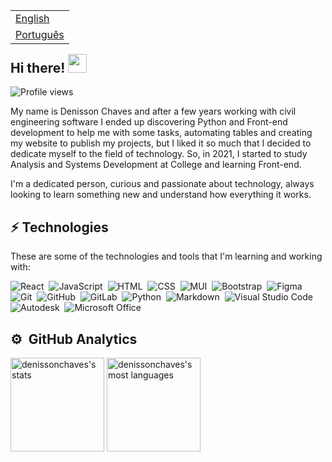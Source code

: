 <table align="right">
 <tr><td><a href="README.md">English</a></td></tr>
 <tr><td><a href="README_pt.md">Português</a></td></tr>
</table>
<h2 align="left">Hi there! <img src="https://raw.githubusercontent.com/kaueMarques/kaueMarques/master/hi.gif" height="30px"></h2>
<p align="left"> <img src="https://komarev.com/ghpvc/?username=denissonchaves&color=blue" alt="Profile views"> </p>

My name is Denisson Chaves and after a few years working with civil engineering software I ended up discovering Python and Front-end development to help me with some tasks, automating tables and creating my website to publish my projects, but I liked it so much that I decided to dedicate myself to the field of technology. So, in 2021, I started to study Analysis and Systems Development at College and learning Front-end.

I'm a dedicated person, curious and passionate about technology, always looking to learn something new and understand how everything it works.

## ⚡ Technologies

These are some of the technologies and tools that I'm learning and working with:

![React](https://img.shields.io/badge/-React-05122A?style=flat&logo=react)&nbsp;
![JavaScript](https://img.shields.io/badge/-JavaScript-05122A?style=flat&logo=javascript)&nbsp;
![HTML](https://img.shields.io/badge/-HTML-05122A?style=flat&logo=HTML5)&nbsp;
![CSS](https://img.shields.io/badge/-CSS-05122A?style=flat&logo=CSS3&logoColor=1572B6)&nbsp;
![MUI](https://img.shields.io/badge/-MUI-05122A?style=flat&logo=mui)&nbsp;
![Bootstrap](https://img.shields.io/badge/-Bootstrap-05122A?style=flat&logo=Bootstrap)&nbsp;
![Figma](https://img.shields.io/badge/-Figma-05122A?style=flat&logo=figma)&nbsp;
![Git](https://img.shields.io/badge/-Git-05122A?style=flat&logo=git)&nbsp;
![GitHub](https://img.shields.io/badge/-GitHub-05122A?style=flat&logo=github)&nbsp;
![GitLab](https://img.shields.io/badge/-GitLab-05122A?style=flat&logo=gitlab)&nbsp;
![Python](https://img.shields.io/badge/-Python-05122A?style=flat&logo=python&logoColor=ffdd54)&nbsp;
![Markdown](https://img.shields.io/badge/-Markdown-05122A?style=flat&logo=markdown)&nbsp;
![Visual Studio Code](https://img.shields.io/badge/-Visual%20Studio%20Code-05122A?style=flat&logo=visual-studio-code&logoColor=007ACC)&nbsp;
![Autodesk](https://img.shields.io/badge/-Autodesk-05122A?style=flat&logo=autodesk)&nbsp;
![Microsoft Office](https://img.shields.io/badge/-Microsoft%20Office-05122A?style=flat&logo=microsoft-office&logoColor=orange)&nbsp;

## ⚙️ &nbsp;GitHub Analytics

<p align="left">
<img height="150em" src="https://github-readme-stats.vercel.app/api?username=denissonchaves&show_icons=true&theme=github_dark&include_all_commits" alt="denissonchaves's stats"/>
<img height="150em" src="https://github-readme-stats.vercel.app/api/top-langs/?username=denissonchaves&layout=compact&theme=github_dark&include_all_commits" alt="denissonchaves's most languages"/>
</p>
